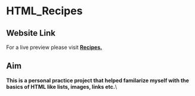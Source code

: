 # HTML_Recipes

## Website Link 
For a live preview please visit [__Recipes.__](https://plan28-06.github.io/HTML_Recipes/)
## **Aim**
**This is a personal practice project that helped familarize myself with the basics of HTML like lists, images, links etc.**\
